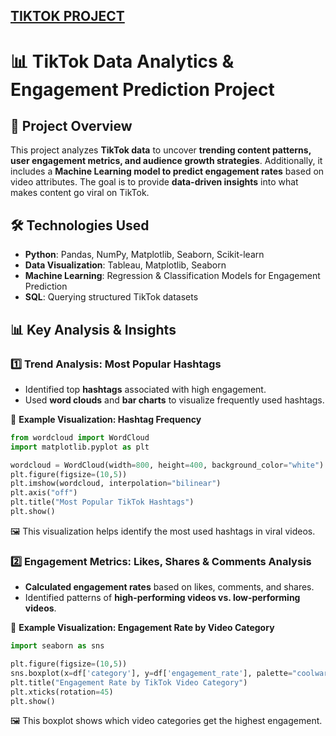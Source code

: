 ## [TIKTOK PROJECT](https://github.com/chongna95/Google-Advanced-Data-Analytics-/tree/main/TikTok%20Project)

# 📊 TikTok Data Analytics & Engagement Prediction Project  

## 📌 Project Overview  
This project analyzes **TikTok data** to uncover **trending content patterns, user engagement metrics, and audience growth strategies**. Additionally, it includes a **Machine Learning model to predict engagement rates** based on video attributes. The goal is to provide **data-driven insights** into what makes content go viral on TikTok.  

## 🛠️ Technologies Used  
- **Python**: Pandas, NumPy, Matplotlib, Seaborn, Scikit-learn  
- **Data Visualization**: Tableau, Matplotlib, Seaborn  
- **Machine Learning**: Regression & Classification Models for Engagement Prediction  
- **SQL**: Querying structured TikTok datasets  


## 📊 Key Analysis & Insights  

### **1️⃣ Trend Analysis: Most Popular Hashtags**  
- Identified top **hashtags** associated with high engagement.  
- Used **word clouds** and **bar charts** to visualize frequently used hashtags.  

📌 **Example Visualization: Hashtag Frequency**  
```python
from wordcloud import WordCloud
import matplotlib.pyplot as plt

wordcloud = WordCloud(width=800, height=400, background_color="white").generate(" ".join(df['hashtags']))
plt.figure(figsize=(10,5))
plt.imshow(wordcloud, interpolation="bilinear")
plt.axis("off")
plt.title("Most Popular TikTok Hashtags")
plt.show()
```
🖼️ This visualization helps identify the most used hashtags in viral videos.


### **2️⃣ Engagement Metrics: Likes, Shares & Comments Analysis**
- **Calculated engagement rates** based on likes, comments, and shares.
- Identified patterns of **high-performing videos vs. low-performing videos**.

📌 **Example Visualization: Engagement Rate by Video Category**
```python
import seaborn as sns

plt.figure(figsize=(10,5))
sns.boxplot(x=df['category'], y=df['engagement_rate'], palette="coolwarm")
plt.title("Engagement Rate by TikTok Video Category")
plt.xticks(rotation=45)
plt.show()
```
🖼️ This boxplot shows which video categories get the highest engagement.







